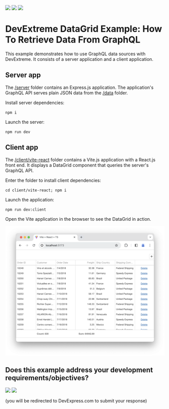 <!-- default badges list -->
[![](https://img.shields.io/badge/Open_in_DevExpress_Support_Center-FF7200?style=flat-square&logo=DevExpress&logoColor=white)](https://supportcenter.devexpress.com/ticket/details/T1229406)
[![](https://img.shields.io/badge/📖_How_to_use_DevExpress_Examples-e9f6fc?style=flat-square)](https://docs.devexpress.com/GeneralInformation/403183)
[![](https://img.shields.io/badge/💬_Leave_Feedback-feecdd?style=flat-square)](#does-this-example-address-your-development-requirementsobjectives)
<!-- default badges end -->

# DevExtreme DataGrid Example: How To Retrieve Data From GraphQL

This example demonstrates how to use GraphQL data sources with DevExtreme. It consists of a server application and a client application.

## Server app

The [/server](/server/) folder contains an Express.js application. The application's GraphQL API serves plain JSON data from the [/data](/data/) folder.

Install server dependencies:

```shell
npm i
```

Launch the server:

```shell
npm run dev
```

## Client app

The [/client/vite-react](/client/vite-react/) folder contains a Vite.js application with a React.js front end. It displays a DataGrid component that queries the server's GraphQL API.

Enter the folder to install client dependencies:

```shell
cd client/vite-react; npm i
```

Launch the application:

```shell
npm run dev:client
```

Open the Vite application in the browser to see the DataGrid in action.

![End result](./graphql-datagrid.png)
<!-- feedback -->
## Does this example address your development requirements/objectives?

[<img src="https://www.devexpress.com/support/examples/i/yes-button.svg"/>](https://www.devexpress.com/support/examples/survey.xml?utm_source=github&utm_campaign=devextreme-datagrid-graphql-integration&~~~was_helpful=yes) [<img src="https://www.devexpress.com/support/examples/i/no-button.svg"/>](https://www.devexpress.com/support/examples/survey.xml?utm_source=github&utm_campaign=devextreme-datagrid-graphql-integration&~~~was_helpful=no)

(you will be redirected to DevExpress.com to submit your response)
<!-- feedback end -->
